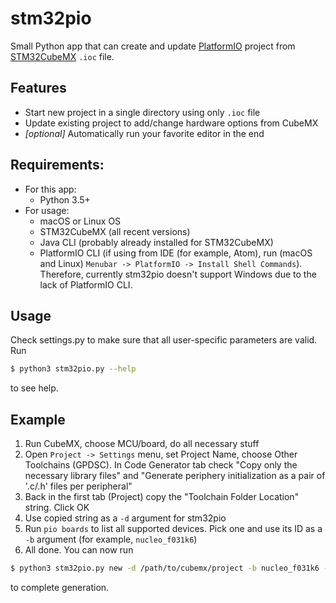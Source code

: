 # stm32pio
Small Python app that can create and update [PlatformIO](https://platformio.org) project from [STM32CubeMX](http://www.st.com/en/development-tools/stm32cubemx.html) `.ioc` file.

## Features
  - Start new project in a single directory using only `.ioc` file
  - Update existing project to add/change hardware options from CubeMX
  - *[optional]* Automatically run your favorite editor in the end

## Requirements:
  - For this app:
    - Python 3.5+
  - For usage:
    - macOS or Linux OS
    - STM32CubeMX (all recent versions)
    - Java CLI (probably already installed for STM32CubeMX)
    - PlatformIO CLI (if using from IDE (for example, Atom), run (macOS and Linux) `Menubar -> PlatformIO -> Install Shell Commands`). Therefore, currently stm32pio doesn't support Windows due to the lack of PlatformIO CLI.

## Usage
Check settings.py to make sure that all user-specific parameters are valid. Run
```sh
$ python3 stm32pio.py --help
```
to see help.

## Example
1. Run CubeMX, choose MCU/board, do all necessary stuff
2. Open `Project -> Settings` menu, set Project Name, choose Other Toolchains (GPDSC). In Code Generator tab check "Copy only the necessary library files" and "Generate periphery initialization as a pair of '.c/.h' files per peripheral"
3. Back in the first tab (Project) copy the "Toolchain Folder Location" string. Click OK
4. Use copied string as a `-d` argument for stm32pio
5. Run `pio boards` to list all supported devices. Pick one and use its ID as a `-b` argument (for example, `nucleo_f031k6`)
6. All done. You can now run
```sh
$ python3 stm32pio.py new -d /path/to/cubemx/project -b nucleo_f031k6 --start-editor=vscode
```
to complete generation.
